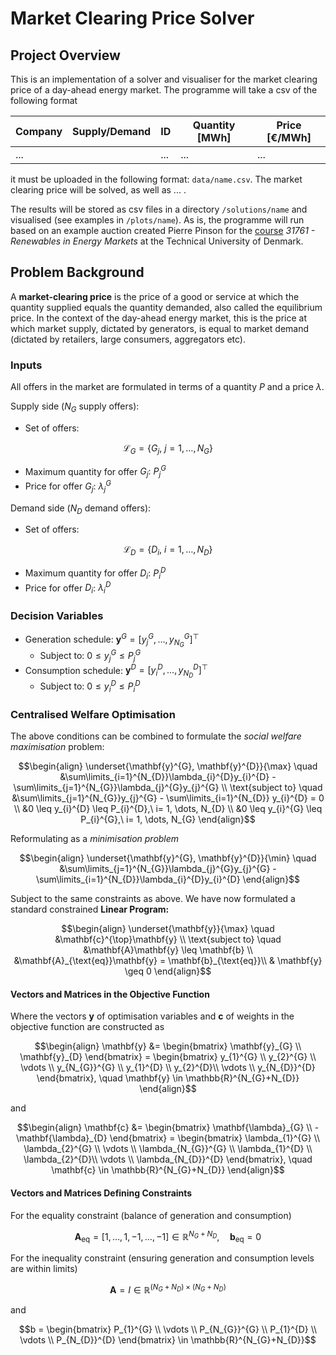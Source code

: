 # Market Clearing Price Solver

## Project Overview

This is an implementation of a solver and visualiser for the market clearing price of a day-ahead energy market. The programme will take a csv of the following format

| Company | Supply/Demand | ID  | Quantity [MWh] | Price [€/MWh] |
| ------- | ------------- | --- | -------------- | ------------- |
| ...     |               | ... | ...            | ...           |

it must be uploaded in the following format: `data/name.csv`. The market clearing price will be solved, as well as ... .

The results will be stored as csv files in a directory `/solutions/name` and visualised (see examples in `/plots/name`). As is, the programme will run based on an example auction created Pierre Pinson for the [course](http://pierrepinson.com/index.php/teaching/) *31761 - Renewables in Energy Markets* at the Technical University of Denmark.

## Problem Background

A **market-clearing price** is the price of a good or service at which the quantity supplied equals the quantity demanded, also called the equilibrium price. In the context of the day-ahead energy market, this is the price at which market supply, dictated by generators, is equal to market demand (dictated by retailers, large consumers, aggregators etc).

### Inputs

All offers in the market are formulated in terms of a quantity $P$ and a price $\lambda$.

Supply side ($N_{G}$ supply offers):
- Set of offers: 
```math
\mathcal{L}_{G} = \left\{G_{j}, \ j = 1, \dots, N_{G}\right\}
```

- Maximum quantity for offer $G_{j}:$ $P_{j}^{G}$
- Price for offer $G_{j}$: $\lambda_{j}^{G}$

Demand side ($N_{D}$ demand offers):
- Set of offers:
```math
\mathcal{L}_{D} = \left\{ D_{i}, \ i = 1, \dots, N_{D} \right\}
```
- Maximum quantity for offer $D_{i}:$ $P_{i}^{D}$
- Price for offer $D_{i}$: $\lambda_{i}^{D}$

### Decision Variables

- Generation schedule: $\mathbf{y}^{G} = \left[y_{j}^{G}, \dots, y_{N_{G}}^{G}\right]^{\top}$
	- Subject to: $0 \leq y_{j}^{G} \leq P_{j}^{G}$
- Consumption schedule: $\mathbf{y}^{D} = \left[y_{i}^{D}, \dots, y_{N_{D}}^{D}\right]^{\top}$
	- Subject to: $0 \leq y_{i}^{D} \leq P_{i}^{D}$
### Centralised Welfare Optimisation

The above conditions can be combined to formulate the *social welfare maximisation* problem:

```math
\begin{align}
\underset{\mathbf{y}^{G}, \mathbf{y}^{D}}{\max} \quad &\sum\limits_{i=1}^{N_{D}}\lambda_{i}^{D}y_{i}^{D} - \sum\limits_{j=1}^{N_{G}}\lambda_{j}^{G}y_{j}^{G} \\
\text{subject to} \quad &\sum\limits_{j=1}^{N_{G}}y_{j}^{G} - \sum\limits_{i=1}^{N_{D}} y_{i}^{D} = 0 \\
&0 \leq y_{i}^{D} \leq P_{i}^{D},\ i= 1, \dots, N_{D} \\
&0 \leq y_{i}^{G} \leq P_{i}^{G},\ i= 1, \dots, N_{G}
\end{align}
```

Reformulating as a *minimisation problem*
```math
\begin{align}
\underset{\mathbf{y}^{G}, \mathbf{y}^{D}}{\min} \quad &\sum\limits_{j=1}^{N_{G}}\lambda_{j}^{G}y_{j}^{G} - \sum\limits_{i=1}^{N_{D}}\lambda_{i}^{D}y_{i}^{D} 
\end{align}
```
Subject to the same constraints as above. We have now formulated a standard constrained **Linear Program:**

```math
\begin{align}
\underset{\mathbf{y}}{\max} \quad &\mathbf{c}^{\top}\mathbf{y} \\
\text{subject to} \quad &\mathbf{A}\mathbf{y} \leq \mathbf{b} \\
&\mathbf{A}_{\text{eq}}\mathbf{y} = \mathbf{b}_{\text{eq}}\\
& \mathbf{y} \geq 0
\end{align}
```

#### Vectors and Matrices in the Objective Function
Where the vectors $\mathbf{y}$ of optimisation variables and $\mathbf{c}$ of weights in the objective function are constructed as
```math
\begin{align}
\mathbf{y} &= \begin{bmatrix} \mathbf{y}_{G} \\ \mathbf{y}_{D} \end{bmatrix} = \begin{bmatrix} y_{1}^{G} \\ y_{2}^{G} \\ \vdots \\ y_{N_{G}}^{G} \\ y_{1}^{D} \\ y_{2}^{D}\\ \vdots \\ y_{N_{D}}^{D} \end{bmatrix}, \quad \mathbf{y} \in \mathbb{R}^{N_{G}+N_{D}}
\end{align}
```
and 
```math
\begin{align}
\mathbf{c} &= \begin{bmatrix} \mathbf{\lambda}_{G} \\ -\mathbf{\lambda}_{D} \end{bmatrix} = \begin{bmatrix} \lambda_{1}^{G} \\ \lambda_{2}^{G} \\ \vdots \\ \lambda_{N_{G}}^{G} \\ \lambda_{1}^{D} \\ \lambda_{2}^{D}\\ \vdots \\ \lambda_{N_{D}}^{D} \end{bmatrix}, \quad \mathbf{c} \in \mathbb{R}^{N_{G}+N_{D}}
\end{align}
```

#### Vectors and Matrices Defining Constraints

For the equality constraint (balance of generation and consumption)

```math
\mathbf{A}_{\text{eq}} = \left[1, \dots, 1, -1, \dots, -1\right] \in \mathbb{R}^{N_{G}+N_{D}}, \quad \mathbf{b}_{\text{eq}} = 0
```

For the inequality constraint (ensuring generation and consumption levels are within limits)
```math
\mathbf{A} = I \in \mathbb{R}^{\left( N_{G}+N_{D} \right) \times \left( N_{G}+N_{D} \right)}
```
and 
```math
b = \begin{bmatrix} P_{1}^{G} \\ \vdots \\ P_{N_{G}}^{G} \\ P_{1}^{D} \\ \vdots \\ P_{N_{D}}^{D} \end{bmatrix} \in \mathbb{R}^{N_{G}+N_{D}}
```
